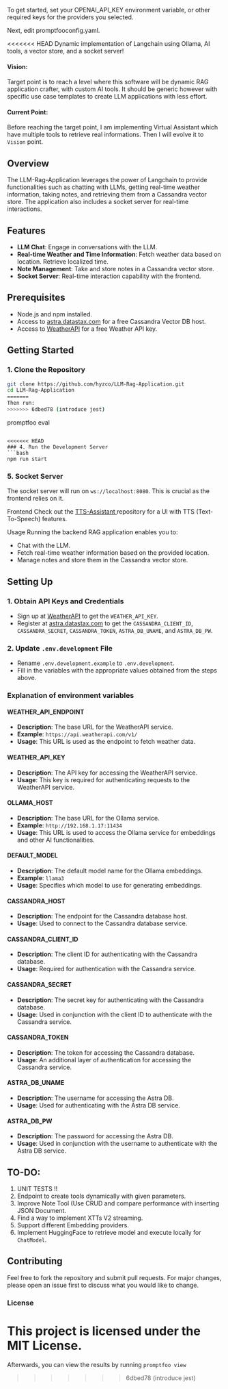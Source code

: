 To get started, set your OPENAI_API_KEY environment variable, or other required keys for the providers you selected.

Next, edit promptfooconfig.yaml.

<<<<<<< HEAD
Dynamic implementation of Langchain using Ollama, AI tools, a vector store, and a socket server!
#### Vision: 
Target point is to reach a level where this software will be dynamic RAG application crafter, with custom AI tools. It should be generic however with specific use case templates to create LLM applications with less effort.

#### Current Point:
Before reaching the target point, I am implementing Virtual Assistant which have multiple tools to retrieve real informations. Then I will evolve it to `Vision` point.

## Overview

The LLM-Rag-Application leverages the power of Langchain to provide functionalities such as chatting with LLMs, getting real-time weather information, taking notes, and retrieving them from a Cassandra vector store. The application also includes a socket server for real-time interactions.

## Features

- **LLM Chat**: Engage in conversations with the LLM.
- **Real-time Weather and Time Information**: Fetch weather data based on location. Retrieve localized time.
- **Note Management**: Take and store notes in a Cassandra vector store.
- **Socket Server**: Real-time interaction capability with the frontend.

## Prerequisites

- Node.js and npm installed.
- Access to [astra.datastax.com](https://astra.datastax.com/) for a free Cassandra Vector DB host.
- Access to [WeatherAPI](https://www.weatherapi.com/) for a free Weather API key.

## Getting Started

### 1. Clone the Repository

```bash
git clone https://github.com/hyzco/LLM-Rag-Application.git
cd LLM-Rag-Application
=======
Then run:
>>>>>>> 6dbed78 (introduce jest)
```
promptfoo eval
```

<<<<<<< HEAD
### 4. Run the Development Server
```bash
npm run start
```
### 5. Socket Server
The socket server will run on `ws://localhost:8080`. This is crucial as the frontend relies on it.

Frontend
Check out the [TTS-Assistant ](https://github.com/hyzco/TTS-Assistant) repository for a UI with TTS (Text-To-Speech) features. 

Usage
Running the backend RAG application enables you to:

- Chat with the LLM.
- Fetch real-time weather information based on the provided location.
- Manage notes and store them in the Cassandra vector store.

## Setting Up

### 1. Obtain API Keys and Credentials
- Sign up at [WeatherAPI](https://www.weatherapi.com/) to get the `WEATHER_API_KEY`.
- Register at [astra.datastax.com](https://astra.datastax.com/) to get the `CASSANDRA_CLIENT_ID`, `CASSANDRA_SECRET`, `CASSANDRA_TOKEN`, `ASTRA_DB_UNAME`, and `ASTRA_DB_PW`.

### 2. Update `.env.development` File
- Rename `.env.development.example` to `.env.development`.
- Fill in the variables with the appropriate values obtained from the steps above.


### Explanation of environment variables

#### WEATHER_API_ENDPOINT
- **Description**: The base URL for the WeatherAPI service.
- **Example**: `https://api.weatherapi.com/v1/`
- **Usage**: This URL is used as the endpoint to fetch weather data.

#### WEATHER_API_KEY
- **Description**: The API key for accessing the WeatherAPI service.
- **Usage**: This key is required for authenticating requests to the WeatherAPI service.

#### OLLAMA_HOST
- **Description**: The base URL for the Ollama service.
- **Example**: `http://192.168.1.17:11434`
- **Usage**: This URL is used to access the Ollama service for embeddings and other AI functionalities.

#### DEFAULT_MODEL
- **Description**: The default model name for the Ollama embeddings.
- **Example**: `llama3`
- **Usage**: Specifies which model to use for generating embeddings.

#### CASSANDRA_HOST
- **Description**: The endpoint for the Cassandra database host.
- **Usage**: Used to connect to the Cassandra database service.

#### CASSANDRA_CLIENT_ID
- **Description**: The client ID for authenticating with the Cassandra database.
- **Usage**: Required for authentication with the Cassandra service.

#### CASSANDRA_SECRET
- **Description**: The secret key for authenticating with the Cassandra database.
- **Usage**: Used in conjunction with the client ID to authenticate with the Cassandra service.

#### CASSANDRA_TOKEN
- **Description**: The token for accessing the Cassandra database.
- **Usage**: An additional layer of authentication for accessing the Cassandra service.

#### ASTRA_DB_UNAME
- **Description**: The username for accessing the Astra DB.
- **Usage**: Used for authenticating with the Astra DB service.

#### ASTRA_DB_PW
- **Description**: The password for accessing the Astra DB.
- **Usage**: Used in conjunction with the username to authenticate with the Astra DB service.

## TO-DO:
1. UNIT TESTS !!
1. Endpoint to create tools dynamically with given parameters.
2. Improve Note Tool (Use CRUD and compare performance with inserting JSON Document.
3. Find a way to implement XTTs V2 streaming.
4. Support different Embedding providers.
5. Implement HuggingFace to retrieve model and execute locally for `ChatModel`.

## Contributing
Feel free to fork the repository and submit pull requests. For major changes, please open an issue first to discuss what you would like to change.

### License
This project is licensed under the MIT License.
=======
Afterwards, you can view the results by running `promptfoo view`
>>>>>>> 6dbed78 (introduce jest)
